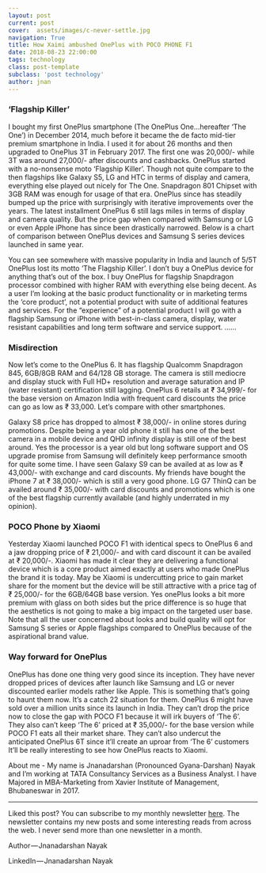 ```yaml
---
layout: post
current: post
cover:  assets/images/c-never-settle.jpg
navigation: True
title: How Xaimi ambushed OnePlus with POCO PHONE F1
date: 2018-08-23 22:00:00
tags: technology
class: post-template
subclass: 'post technology'
author: jnan
---
```

### ‘Flagship Killer’
I bought my first OnePlus smartphone (The OnePlus One...hereafter ‘The One’) in December 2014, much before it became the de facto mid-tier premium smartphone in India. I used it for about 26 months and then upgraded to OnePlus 3T in February 2017. The first one was  20,000/- while 3T was around  27,000/- after discounts and cashbacks. OnePlus started with a no-nonsense moto ‘Flagship Killer’. Though not quite compare to the then flagships like Galaxy S5, LG and HTC in terms of display and camera, everything else played out nicely for The One. Snapdragon 801 Chipset with 3GB RAM was enough for usage of that era. OnePlus since has steadily bumped up the price with surprisingly with iterative improvements over the years. The latest installment OnePlus 6 still lags miles in terms of display and camera quality. But the price gap when compared with Samsung or LG or even Apple iPhone has since been drastically narrowed. Below is a chart of comparison between OnePlus devices and Samsung S series devices launched in same year.

You can see somewhere with massive popularity in India and launch of 5/5T OnePlus lost its motto ‘The Flagship Killer’. I don’t buy a OnePlus device for anything that’s out of the box. I buy OnePlus for flagship Snapdragon processor combined with higher RAM with everything else being decent. As a user I’m looking at the basic product functionality or in marketing terms the ‘core product’, not a potential product with suite of additional features and services. For the “experience” of a potential product I will go with a flagship Samsung or iPhone with best-in-class camera, display, water resistant capabilities and long term software and service support.
……

### Misdirection
Now let’s come to the OnePlus 6. It has flagship Qualcomm Snapdragon 845, 6GB/8GB RAM and 64/128 GB storage. The camera is still mediocre and display stuck with Full HD+ resolution and average saturation and IP (water resistant) certification still lagging. OnePlus 6 retails at ₹ 34,999/- for the base version on Amazon India with frequent card discounts the price can go as low as ₹ 33,000. Let’s compare with other smartphones.

Galaxy S8 price has dropped to almost ₹ 38,000/- in online stores during promotions. Despite being a year old phone it still has one of the best camera in a mobile device and QHD infinity display is still one of the best around. Yes the processor is a year old but long software support and OS upgrade promise from Samsung will definitely keep performance smooth for quite some time. I have seen Galaxy S9 can be availed at as low as ₹ 43,000/- with exchange and card discounts. My friends have bought the iPhone 7 at ₹ 38,000/- which is still a very good phone. LG G7 ThinQ can be availed around ₹ 35,000/- with card discounts and promotions which is one of the best flagship currently available (and highly underrated in my opinion).

### POCO Phone by Xiaomi
Yesterday Xiaomi launched POCO F1 with identical specs to OnePlus 6 and a jaw dropping price of ₹ 21,000/- and with card discount it can be availed at ₹ 20,000/-. Xiaomi has made it clear they are delivering a functional device which is a core product aimed exactly at users who made OnePlus the brand it is today. May be Xiaomi is undercutting price to gain market share for the moment but the device will be still attractive with a price tag of ₹ 25,000/- for the 6GB/64GB base version. Yes onePlus looks a bit more premium with glass on both sides but the price difference is so huge that the aesthetics is not going to make a big impact on the targeted user base. Note that all the user concerned about looks and build quality will opt for Samsung S series or Apple flagships compared to OnePlus because of the aspirational brand value.

### Way forward for OnePlus
OnePlus has done one thing very good since its inception. They have never dropped prices of devices after launch like Samsung and LG or never discounted earlier models rather like Apple. This is something that’s going to haunt them now. It’s a catch 22 situation for them. OnePlus 6 might have sold over a million units since its launch in India. They can’t drop the price now to close the gap with POCO F1 because it will irk buyers of ‘The 6’. They also can’t keep ‘The 6’ priced at ₹ 35,000/- for the base version while POCO F1 eats all their market share. They can’t also undercut the anticipated OnePlus 6T since it’ll create an uproar from ‘The 6’ customers It’ll be really interesting to see how OnePlus reacts to Xiaomi.

About me - My name is Jnanadarshan (Pronounced Gyana-Darshan) Nayak and I’m working at TATA Consultancy Services as a Business Analyst. I have Majored in MBA-Marketing from Xavier Institute of Management, Bhubaneswar in 2017.

***
Liked this post? You can subscribe to my monthly newsletter [here](http://go.jdnayak.com/2hDwHVw). The newsletter contains my new posts and some interesting reads from across the web. I never send more than one newsletter in a month.

Author — Jnanadarshan Nayak

LinkedIn — Jnanadarshan Nayak

<script type="text/javascript" src="//downloads.mailchimp.com/js/signup-forms/popup/embed.js" data-dojo-config="usePlainJson: true, isDebug: false"></script><script type="text/javascript">require(["mojo/signup-forms/Loader"], function(L) { L.start({"baseUrl":"mc.us14.list-manage.com","uuid":"8991ef78ed397f79182ba03b3","lid":"09d8d0a5de"}) })</script>
